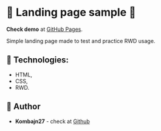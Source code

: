 # :game_die: Landing page sample :game_die:

**Check demo** at  [GitHub Pages](https://kombajn27.github.io/portfolio-3/).

Simple landing page made to test and practice RWD usage.     

## :rocket: Technologies:
* HTML,
* CSS,
* RWD.

## :bust_in_silhouette: Author
* **Kombajn27** - check at [Github](https://github.com/Kombajn27)
